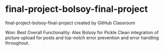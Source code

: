 # final-project-bolsoy-final-project
final-project-bolsoy-final-project created by GitHub Classroom

Won:
Best Overall Functionality: Alex Bolsoy for Pickle
Clean integration of picture upload for posts and top-notch error prevention and error handling throughout. 
